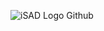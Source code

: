 ![iSAD Logo Github](https://github.com/sirx2713/Flag-of-Saint-Lucia/assets/122817303/e96f43c4-d27c-4785-94b8-74cc7b208103)
